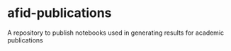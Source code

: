 # afid-publications
A repository to publish notebooks used in generating results for academic publications
